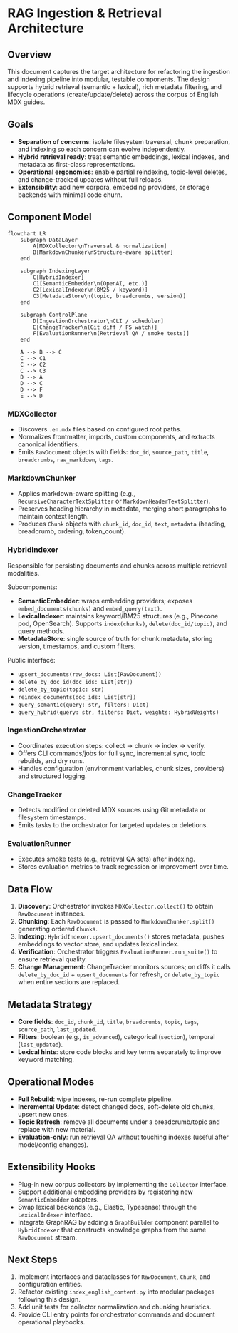 # RAG Ingestion & Retrieval Architecture

## Overview
This document captures the target architecture for refactoring the ingestion and indexing pipeline into modular, testable components. The design supports hybrid retrieval (semantic + lexical), rich metadata filtering, and lifecycle operations (create/update/delete) across the corpus of English MDX guides.

## Goals
- **Separation of concerns**: isolate filesystem traversal, chunk preparation, and indexing so each concern can evolve independently.
- **Hybrid retrieval ready**: treat semantic embeddings, lexical indexes, and metadata as first-class representations.
- **Operational ergonomics**: enable partial reindexing, topic-level deletes, and change-tracked updates without full reloads.
- **Extensibility**: add new corpora, embedding providers, or storage backends with minimal code churn.

## Component Model

```mermaid
flowchart LR
    subgraph DataLayer
        A[MDXCollector\nTraversal & normalization]
        B[MarkdownChunker\nStructure-aware splitter]
    end

    subgraph IndexingLayer
        C[HybridIndexer]
        C1[SemanticEmbedder\n(OpenAI, etc.)]
        C2[LexicalIndexer\n(BM25 / keyword)]
        C3[MetadataStore\n(topic, breadcrumbs, version)]
    end

    subgraph ControlPlane
        D[IngestionOrchestrator\nCLI / scheduler]
        E[ChangeTracker\n(Git diff / FS watch)]
        F[EvaluationRunner\n(Retrieval QA / smoke tests)]
    end

    A --> B --> C
    C --> C1
    C --> C2
    C --> C3
    D --> A
    D --> C
    D --> F
    E --> D
```

### MDXCollector
- Discovers `.en.mdx` files based on configured root paths.
- Normalizes frontmatter, imports, custom components, and extracts canonical identifiers.
- Emits `RawDocument` objects with fields: `doc_id`, `source_path`, `title`, `breadcrumbs`, `raw_markdown`, `tags`.

### MarkdownChunker
- Applies markdown-aware splitting (e.g., `RecursiveCharacterTextSplitter` or `MarkdownHeaderTextSplitter`).
- Preserves heading hierarchy in metadata, merging short paragraphs to maintain context length.
- Produces `Chunk` objects with `chunk_id`, `doc_id`, `text`, `metadata` (heading, breadcrumb, ordering, token_count).

### HybridIndexer
Responsible for persisting documents and chunks across multiple retrieval modalities.

Subcomponents:
- **SemanticEmbedder**: wraps embedding providers; exposes `embed_documents(chunks)` and `embed_query(text)`.
- **LexicalIndexer**: maintains keyword/BM25 structures (e.g., Pinecone pod, OpenSearch). Supports `index(chunks)`, `delete(doc_id/topic)`, and query methods.
- **MetadataStore**: single source of truth for chunk metadata, storing version, timestamps, and custom filters.

Public interface:
- `upsert_documents(raw_docs: List[RawDocument])`
- `delete_by_doc_id(doc_ids: List[str])`
- `delete_by_topic(topic: str)`
- `reindex_documents(doc_ids: List[str])`
- `query_semantic(query: str, filters: Dict)`
- `query_hybrid(query: str, filters: Dict, weights: HybridWeights)`

### IngestionOrchestrator
- Coordinates execution steps: collect → chunk → index → verify.
- Offers CLI commands/jobs for full sync, incremental sync, topic rebuilds, and dry runs.
- Handles configuration (environment variables, chunk sizes, providers) and structured logging.

### ChangeTracker
- Detects modified or deleted MDX sources using Git metadata or filesystem timestamps.
- Emits tasks to the orchestrator for targeted updates or deletions.

### EvaluationRunner
- Executes smoke tests (e.g., retrieval QA sets) after indexing.
- Stores evaluation metrics to track regression or improvement over time.

## Data Flow
1. **Discovery**: Orchestrator invokes `MDXCollector.collect()` to obtain `RawDocument` instances.
2. **Chunking**: Each `RawDocument` is passed to `MarkdownChunker.split()` generating ordered `Chunk`s.
3. **Indexing**: `HybridIndexer.upsert_documents()` stores metadata, pushes embeddings to vector store, and updates lexical index.
4. **Verification**: Orchestrator triggers `EvaluationRunner.run_suite()` to ensure retrieval quality.
5. **Change Management**: ChangeTracker monitors sources; on diffs it calls `delete_by_doc_id` + `upsert_documents` for refresh, or `delete_by_topic` when entire sections are replaced.

## Metadata Strategy
- **Core fields**: `doc_id`, `chunk_id`, `title`, `breadcrumbs`, `topic`, `tags`, `source_path`, `last_updated`.
- **Filters**: boolean (e.g., `is_advanced`), categorical (`section`), temporal (`last_updated`).
- **Lexical hints**: store code blocks and key terms separately to improve keyword matching.

## Operational Modes
- **Full Rebuild**: wipe indexes, re-run complete pipeline.
- **Incremental Update**: detect changed docs, soft-delete old chunks, upsert new ones.
- **Topic Refresh**: remove all documents under a breadcrumb/topic and replace with new material.
- **Evaluation-only**: run retrieval QA without touching indexes (useful after model/config changes).

## Extensibility Hooks
- Plug-in new corpus collectors by implementing the `Collector` interface.
- Support additional embedding providers by registering new `SemanticEmbedder` adapters.
- Swap lexical backends (e.g., Elastic, Typesense) through the `LexicalIndexer` interface.
- Integrate GraphRAG by adding a `GraphBuilder` component parallel to `HybridIndexer` that constructs knowledge graphs from the same `RawDocument` stream.

## Next Steps
1. Implement interfaces and dataclasses for `RawDocument`, `Chunk`, and configuration entities.
2. Refactor existing `index_english_content.py` into modular packages following this design.
3. Add unit tests for collector normalization and chunking heuristics.
4. Provide CLI entry points for orchestrator commands and document operational playbooks.
